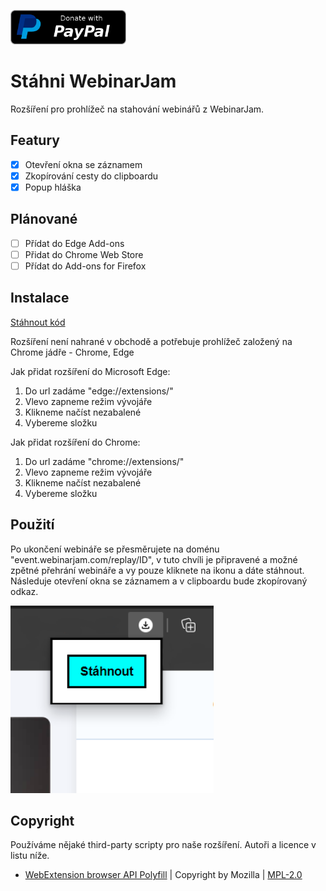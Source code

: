 <a href="https://www.paypal.com/paypalme/kaldaf" target="_blank"><img src="https://raw.githubusercontent.com/kaldaf/stahni-webinarjam/main/images/paypal.png" alt="Buy Me A Coffee" height="55"></a>

# Stáhni WebinarJam
Rozšíření pro prohlížeč na stahování webinářů z WebinarJam.

## Featury
 - [x] Otevření okna se záznamem
 - [x] Zkopírování cesty do clipboardu 
 - [x] Popup hláška 

## Plánované
- [ ] Přídat do Edge Add-ons
- [ ] Přidat do Chrome Web Store
- [ ] Přídat do Add-ons for Firefox

## Instalace

[Stáhnout kód](https://github.com/kaldaf/stahni-webinarjam/archive/refs/heads/main.zip)

Rozšíření není nahrané v obchodě a potřebuje prohlížeč založený na Chrome jádře - Chrome, Edge

Jak přidat rozšíření do Microsoft Edge:
1. Do url zadáme "edge://extensions/"
2. Vlevo zapneme režim vývojáře
3. Klikneme načíst nezabalené
4. Vybereme složku

Jak přidat rozšíření do Chrome:
1. Do url zadáme "chrome://extensions/"
2. Vlevo zapneme režim vývojáře
3. Klikneme načíst nezabalené
4. Vybereme složku

## Použití
Po ukončení webináře se přesměrujete na doménu "event.webinarjam.com/replay/ID", v tuto chvíli je připravené a možné zpětné přehrání webináře a vy pouze kliknete na ikonu a dáte stáhnout.
Následuje otevření okna se záznamem a v clipboardu bude zkopírovaný odkaz.

<img src="https://raw.githubusercontent.com/kaldaf/stahni-webinarjam/main/images/example1.png" alt="Příklad stáhnutí webináře." height="300">


## Copyright
Používáme nějaké third-party scripty pro naše rozšíření. Autoři a licence v listu níže.
-   [WebExtension browser API Polyfill](https://github.com/mozilla/webextension-polyfill) |
    Copyright by Mozilla |
    [MPL-2.0](https://github.com/mozilla/webextension-polyfill/blob/master/LICENSE)
